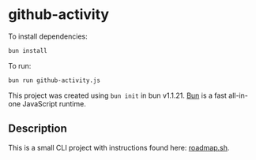 # github-activity

To install dependencies:

```bash
bun install
```

To run:

```bash
bun run github-activity.js
```

This project was created using `bun init` in bun v1.1.21. [Bun](https://bun.sh) is a fast all-in-one JavaScript runtime.

## Description

This is a small CLI project with instructions found here: [roadmap.sh](https://roadmap.sh/projects/github-user-activity).
